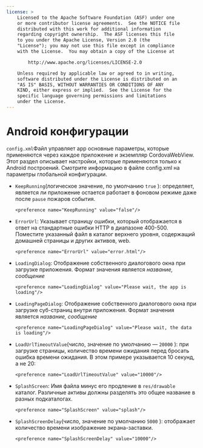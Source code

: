 ```yaml
---
license: >
    Licensed to the Apache Software Foundation (ASF) under one
    or more contributor license agreements.  See the NOTICE file
    distributed with this work for additional information
    regarding copyright ownership.  The ASF licenses this file
    to you under the Apache License, Version 2.0 (the
    "License"); you may not use this file except in compliance
    with the License.  You may obtain a copy of the License at

        http://www.apache.org/licenses/LICENSE-2.0

    Unless required by applicable law or agreed to in writing,
    software distributed under the License is distributed on an
    "AS IS" BASIS, WITHOUT WARRANTIES OR CONDITIONS OF ANY
    KIND, either express or implied.  See the License for the
    specific language governing permissions and limitations
    under the License.
---
```


# Android конфигурации

`config.xml`Файл управляет app основные параметры, которые применяются через каждое приложение и экземпляр CordovaWebView. Этот раздел описывает настройки, которые применяются только к Android построений. Смотрите информацию в файле config.xml на параметры глобальной конфигурации.

*   `KeepRunning`(логическое значение, по умолчанию `true` ): определяет, является ли приложение остается работает в фоновом режиме даже после `pause` пожаров события.
    
        <preference name="KeepRunning" value="false"/>
        

*   `ErrorUrl`: Указывает страницу ошибки, который отображается в ответ на стандартные ошибки HTTP в диапазоне 400-500. Поместите указанный файл в каталог верхнего уровня, содержащий домашней страницы и других активов, web.
    
        <preference name="ErrorUrl" value="error.html"/>
        

*   `LoadingDialog`: Отображение собственного диалогового окна при загрузке приложения. Формат значения является *название, сообщение*
    
        <preference name="LoadingDialog" value="Please wait, the app is loading"/>
        

*   `LoadingPageDialog`: Отображение собственного диалогового окна при загрузке суб-страниц внутри приложения. Формат значения является *название, сообщение*
    
        <preference name="LoadingPageDialog" value="Please wait, the data is loading"/>
        

*   `LoadUrlTimeoutValue`(число, значение по умолчанию — `20000` ): при загрузке страницы, количество времени ожидания перед бросать ошибка времени ожидания. В этом примере указывается 10 секунд, а не 20:
    
        <preference name="LoadUrlTimeoutValue" value="10000"/>
        

*   `SplashScreen`: Имя файла минус его продление в `res/drawable` каталог. Различные активы должны разделять это общее название в разных подкаталогах.
    
        <preference name="SplashScreen" value="splash"/>
        

*   `SplashScreenDelay`(число, значение по умолчанию `5000` ): отображает количество времени изображение экрана-заставки.
    
        <preference name="SplashScreenDelay" value="10000"/>